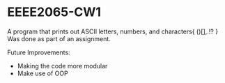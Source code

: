 # EEEE2065-CW1
A program that prints out ASCII letters, numbers, and characters{ ()[],.!? }
Was done as part of an assignment.

Future Improvements:
- Making the code more modular
- Make use of OOP
